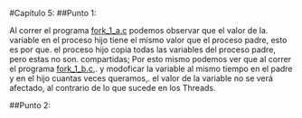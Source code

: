 #Capítulo 5:
##Punto 1:

Al correr el programa [fork_1_a.c](fork_1_a.c) podemos observar que el valor de la.
variable en el proceso hijo tiene el mismo valor que el proceso padre, esto es por que.
el proceso hijo copia todas las variables del proceso padre, pero estas no son.
compartidas; Por esto mismo podemos ver que al correr el programa [fork_1_b.c](fork_1_b.c),.
y modoficar la variable al mismo tiempo en el padre y en el hijo cuantas veces queramos,.
el valor de la variable no se verá afectado, al contrario de lo que sucede en los Threads.

##Punto 2:


